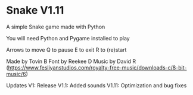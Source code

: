 # Snake V1.11
A simple Snake game made with Python

You will need Python and Pygame installed to play

Arrows to move
Q to pause
E to exit
R to (re)start

Made by Tovin B
Font by Reekee D
Music by David R (https://www.fesliyanstudios.com/royalty-free-music/downloads-c/8-bit-music/6)

Updates
V1: Release
V1.1: Added sounds
V1.11: Optimization and bug fixes
